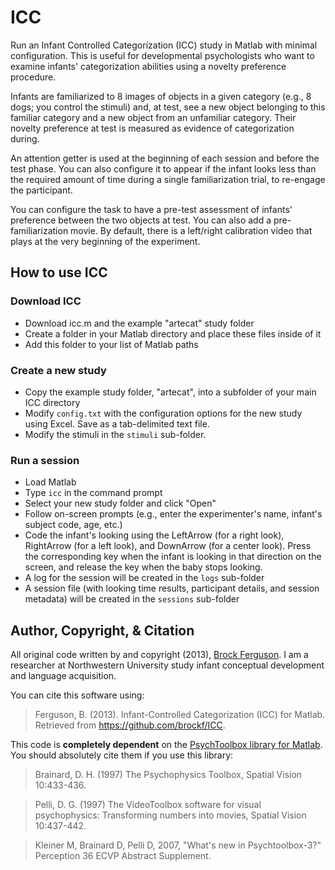 ICC
===

Run an Infant Controlled Categorization (ICC) study in Matlab with minimal configuration. This is useful for developmental psychologists who want to examine infants' categorization abilities using a novelty preference procedure.

Infants are familiarized to 8 images of objects in a given category (e.g., 8 dogs; you control the stimuli) and, at test, see a new object belonging to this familiar category and a new object from an unfamiliar category. Their novelty preference at test is measured as evidence of categorization during.

An attention getter is used at the beginning of each session and before the test phase. You can also configure it to appear if the infant looks less than the required amount of time during a single familiarization trial, to re-engage the participant.

You can configure the task to have a pre-test assessment of infants' preference between the two objects at test. You can also add a pre-familiarization movie. By default, there is a left/right calibration video that plays at the very beginning of the experiment.

## How to use ICC

### Download ICC

* Download icc.m and the example "artecat" study folder
* Create a folder in your Matlab directory and place these files inside of it
* Add this folder to your list of Matlab paths

### Create a new study

* Copy the example study folder, "artecat", into a subfolder of your main ICC directory
* Modify `config.txt` with the configuration options for the new study using Excel. Save as a tab-delimited text file.
* Modify the stimuli in the `stimuli` sub-folder.

### Run a session

* Load Matlab
* Type `icc` in the command prompt
* Select your new study folder and click "Open"
* Follow on-screen prompts (e.g., enter the experimenter's name, infant's subject code, age, etc.)
* Code the infant's looking using the LeftArrow (for a right look), RightArrow (for a left look), and DownArrow (for a center look). Press the corresponding key when the infant is looking in that direction on the screen, and release the key when the baby stops looking.
* A log for the session will be created in the `logs` sub-folder
* A session file (with looking time results, participant details, and session metadata) will be created in the `sessions` sub-folder

## Author, Copyright, & Citation

All original code written by and copyright (2013), [Brock Ferguson](http://www.brockferguson.com). I am a researcher at Northwestern University study infant conceptual development and language acquisition.

You can cite this software using:

> Ferguson, B. (2013). Infant-Controlled Categorization (ICC) for Matlab. Retrieved from https://github.com/brockf/ICC.

This code is **completely dependent** on the [PsychToolbox library for Matlab](http://psychtoolbox.org/PsychtoolboxCredits). You should absolutely cite them if you use this library:

> Brainard, D. H. (1997) The Psychophysics Toolbox, Spatial Vision 10:433-436.

> Pelli, D. G. (1997) The VideoToolbox software for visual psychophysics: Transforming numbers into movies, Spatial Vision 10:437-442.

> Kleiner M, Brainard D, Pelli D, 2007, "What's new in Psychtoolbox-3?" Perception 36 ECVP Abstract Supplement.
